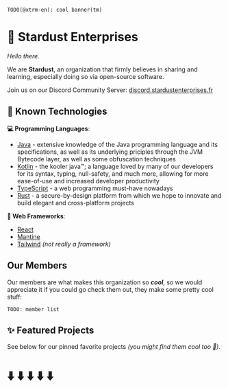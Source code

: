 `TODO(@xtrm-en): cool banner(tm)`

# 🚀 Stardust Enterprises

*Hello there.*

We are **Stardust**, an organization that firmly believes in sharing and learning, especially doing so via open-source software.

Join us on our Discord Community Server: [discord.stardustenterprises.fr](https://discord.stardustenterprises.fr/)

## 🧰  Known Technologies

**💻 Programming Languages**:
* [Java](https://adoptium.net) - extensive knowledge of the Java programming language and its specifications, as well as its underlying priciples through the JVM Bytecode layer, as well as some obfuscation techniques
* [Kotlin](https://kotlinlang.org) - the kooler java:tm:; a language loved by many of our developers for its syntax, typing, null-safety, and much more, allowing for more ease-of-use and increased developer productivity
* [TypeScript](https://www.typescriptlang.org/) - a web programming must-have nowadays
* [Rust](https://rust-lang.org) - a secure-by-design platform from which we hope to innovate and build elegant and cross-platform projects

**🔧 Web Frameworks**:
* [React](https://reactjs.org/)
* [Mantine](https://mantine.dev)
* [Tailwind](https://tailwindcss.com/) *(not really a framework)*

## Our Members
Our members are what makes this organization so ***cool***, so we would appreciate it if you could go check them out, they make some pretty cool stuff:

`TODO: member list`

## ✨ Featured Projects
See below for our pinned favorite projects *(you might find them cool too 👀)*.

# ⬇️ ⬇️ ⬇️ ⬇️ ⬇️
